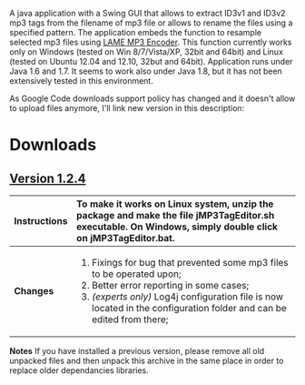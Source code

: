 A java application with a Swing GUI that allows to extract ID3v1 and ID3v2 mp3 tags from the filename of mp3 file or allows to rename the files using a specified pattern.
The application embeds the function to resample selected mp3 files using [LAME MP3 Encoder](http://lame.sourceforge.net/). This function currently works only on Windows (tested on Win 8/7/Vista/XP, 32bit and 64bit) and Linux (tested on Ubuntu 12.04 and 12.10, 32but and 64bit).
Application runs under Java 1.6 and 1.7. It seems to work also under Java 1.8, but it has not been extensively tested in this environment.

As Google Code downloads support policy has changed and it doesn't allow to upload files anymore, I'll link new version in this description:

# Downloads #
## [Version 1.2.4](https://jmp3-tag-editor.googlecode.com/svn/trunk/jMP3TagEditor/dist/jMP3TagEditor.zip) ##

|**Instructions**|To make it works on Linux system, unzip the package and make the file jMP3TagEditor.sh executable. On Windows, simply double click on jMP3TagEditor.bat.|
|:---------------|:-------------------------------------------------------------------------------------------------------------------------------------------------------|
|**Changes**     |<ol><li>Fixings for bug that prevented some mp3 files to be operated upon;</li><li>Better error reporting in some cases;</li><li><i>(experts only)</i> Log4j configuration file is now located in the configuration folder and can be edited from there;</li>
<tr><td><b>Notes</b>    </td><td>If you have installed a previous version, please remove all old unpacked files and then unpack this archive in the same place in order to replace older dependancies libraries.</td></tr>